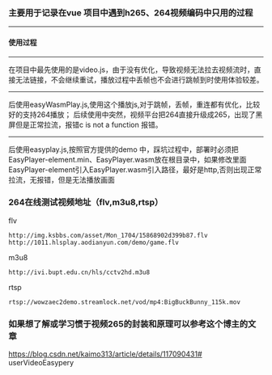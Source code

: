 <!--
 * @Author: hehaishen
 * @Date: 2022-04-27 14:48:18
 * @LastEditTime: 2022-04-27 15:11:19
 * @LastEditors: Please set LastEditors
 * @Description: 打开koroFileHeader查看配置 进行设置: https://github.com/OBKoro1/koro1FileHeader/wiki/%E9%85%8D%E7%BD%AE
 * @FilePath: \ucap-fy-appe:\何海深学习发送文件\easyplayer视频使用文档总结\README.md
-->
### 主要用于记录在vue 项目中遇到h265、264视频编码中只用的过程
----------------------------------------------------------------
#### 使用过程
-------
在项目中最先使用的是video.js，由于没有优化，导致视频无法拉去视频流时，直接无法链接，不会继续重试，播放过程中丢帧也不会进行跳帧到时使用体验较差。

--------
后使用easyWasmPlay.js,使用这个播放js,对于跳帧，丢帧，重连都有优化，比较好的支持264播放；
后续使用中突然，视频平台把264直接升级成265，出现了黑屏但是正常拉流，报错c is not a function 报错。

-------
后使用easyplay.js,按照官方提供的demo 中，踩坑过程中，部署时必须把EasyPlayer-element.min、EasyPlayer.wasm放在根目录中，如果修改里面EasyPlayer-element引入EasyPlayer.wasm引入路径，最好是http,否则出现正常拉流，无报错，但是无法播放画面

### 264在线测试视频地址（flv,m3u8,rtsp）
flv
```
http://img.ksbbs.com/asset/Mon_1704/15868902d399b87.flv
http://1011.hlsplay.aodianyun.com/demo/game.flv
```
m3u8
```
http://ivi.bupt.edu.cn/hls/cctv2hd.m3u8
```
rtsp
```
rtsp://wowzaec2demo.streamlock.net/vod/mp4:BigBuckBunny_115k.mov
```
### 如果想了解或学习惯于视频265的封装和原理可以参考这个博主的文章

https://blog.csdn.net/kaimo313/article/details/117090431# userVideoEasypery
